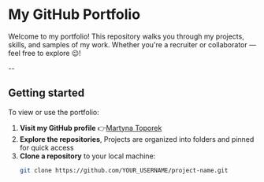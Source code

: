 # My GitHub Portfolio 
Welcome to my portfolio! This repository walks you through my projects, skills, and samples of my work. Whether you're a recruiter or collaborator — feel free to explore 😉!

--
## Getting started
To view or use the portfolio:
1. **Visit my GitHub profile**
👉[Martyna Toporek](https://github.com/martynasarpkaya/martynatoporek.github.io)
2. **Explore the repositories**,
Projects are organized into folders and pinned for quick access
3. **Clone a repository** to your local machine:
   ```bash
   git clone https://github.com/YOUR_USERNAME/project-name.git


